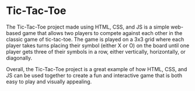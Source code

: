 # Tic-Tac-Toe
The Tic-Tac-Toe project made using HTML, CSS, and JS is a simple web-based game that allows two players to compete against each other in the classic game of tic-tac-toe. The game is played on a 3x3 grid where each player takes turns placing their symbol (either X or O) on the board until one player gets three of their symbols in a row, either vertically, horizontally, or diagonally.

Overall, the Tic-Tac-Toe project is a great example of how HTML, CSS, and JS can be used together to create a fun and interactive game that is both easy to play and visually appealing.
